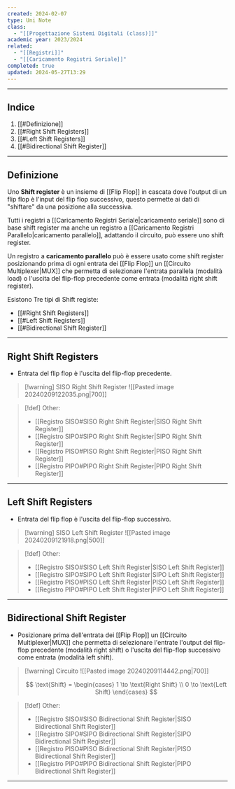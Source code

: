 ```yaml
---
created: 2024-02-07
type: Uni Note
class:
  - "[[Progettazione Sistemi Digitali (class)]]"
academic year: 2023/2024
related:
  - "[[Registri]]"
  - "[[Caricamento Registri Seriale]]"
completed: true
updated: 2024-05-27T13:29
---
```

---
## Indice
1. [[#Definizione]]
2. [[#Right Shift Registers]]
3. [[#Left Shift Registers]]
4. [[#Bidirectional Shift Register]]

---
## Definizione
Uno **Shift register** è un insieme di [[Flip Flop]] in cascata dove l'output di un flip flop è l'input del flip flop successivo, questo permette ai dati di "shiftare" da una posizione alla successiva.

Tutti i registri a [[Caricamento Registri Seriale|caricamento seriale]] sono di base shift register ma anche un registro a [[Caricamento Registri Parallelo|caricamento parallelo]], adattando il circuito, può essere uno shift register.

Un registro a **caricamento parallelo** può è essere usato come shift register posizionando prima di ogni entrata dei [[Flip Flop]] un [[Circuito Multiplexer|MUX]] che permetta di selezionare l'entrata parallela (modalità load) o l'uscita del flip-flop precedente come entrata (modalità right shift register).

Esistono Tre tipi di Shift registe:
- [[#Right Shift Registers]]
- [[#Left Shift Registers]]
- [[#Bidirectional Shift Register]]

---
## Right Shift Registers
- Entrata del flip flop è l'uscita del flip-flop precedente.

>[!warning] SISO Right Shift Register 
>![[Pasted image 20240209122035.png|700]]

>[!def] Other:
>- [[Registro SISO#SISO Right Shift Register|SISO Right Shift Register]]
>- [[Registro SIPO#SIPO Right Shift Register|SIPO Right Shift Register]]
>- [[Registro PISO#PISO Right Shift Register|PISO Right Shift Register]]
>- [[Registro PIPO#PIPO Right Shift Register|PIPO Right Shift Register]]


---
## Left Shift Registers
- Entrata del flip flop è l'uscita del flip-flop successivo.

>[!warning] SISO Left Shift Register 
>![[Pasted image 20240209121918.png|500]]

>[!def] Other:
>- [[Registro SISO#SISO Left Shift Register|SISO Left Shift Register]]
>- [[Registro SIPO#SIPO Left Shift Register|SIPO Left Shift Register]]
>- [[Registro PISO#PISO Left Shift Register|PISO Left Shift Register]]
>- [[Registro PIPO#PIPO Left Shift Register|PIPO Left Shift Register]]

---
## Bidirectional Shift Register 
- Posizionare prima dell'entrata dei [[Flip Flop]] un [[Circuito Multiplexer|MUX]] che permetta di selezionare l'entrate l'output del flip-flop precedente (modalità right shift) o l'uscita del flip-flop successivo come entrata (modalità left shift). 

>[!warning] Circuito
>![[Pasted image 20240209114442.png|700]]
>
>$$ \text{Shift} = \begin{cases}
>1 \to \text{Right Shift} \\
>0 \to \text{Left Shift}
>\end{cases} $$

>[!def] Other:
>- [[Registro SISO#SISO Bidirectional Shift Register|SISO Bidirectional Shift Register]]
>- [[Registro SIPO#SIPO Bidirectional Shift Register|SIPO Bidirectional Shift Register]]
>- [[Registro PISO#PISO Bidirectional Shift Register|PISO Bidirectional Shift Register]]
>- [[Registro PIPO#PIPO Bidirectional Shift Register|PIPO Bidirectional Shift Register]]


---
